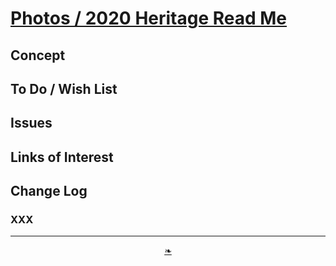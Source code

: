 # [Photos / 2020 Heritage Read Me]( ./readme.html )

<!--@@@
<div style=height:300px;overflow:hidden;width:100%;resize:both; ><iframe src=https://heretics-sf.github.io/ height=100% width=100% ></iframe></div>
_Spider /lib/style_

### Full Screen: [/lib/style]( https://heretics-sf.github.io/ )
@@@-->


## Concept


## To Do / Wish List


## Issues


## Links of Interest


## Change Log

### XXX


***

<center><a href=javascript:window.scrollTo(0,0); class=aDingbat title="Scroll to top" > ❧ </a></center>

